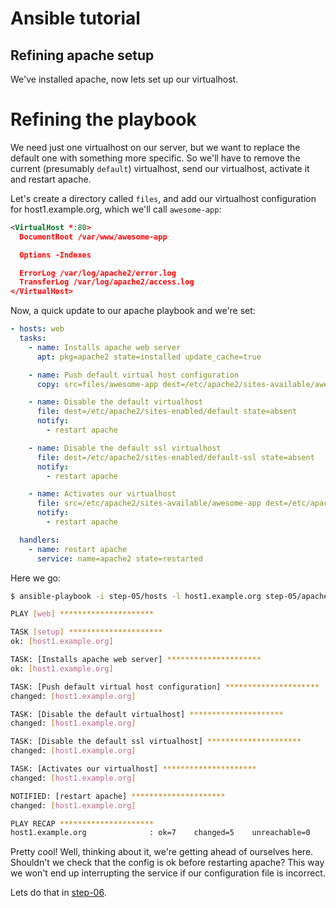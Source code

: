 Ansible tutorial
================

Refining apache setup
---------------------

We've installed apache, now lets set up our virtualhost.

# Refining the playbook

We need just one virtualhost on our server, but we want to replace the
default one with something more specific.
So we'll have to remove the current (presumably `default`) virtualhost, send our
virtualhost, activate it and restart apache.

Let's create a directory called `files`, and add our virtualhost configuration
for host1.example.org, which we'll call `awesome-app`:

```xml
<VirtualHost *:80>
  DocumentRoot /var/www/awesome-app

  Options -Indexes

  ErrorLog /var/log/apache2/error.log
  TransferLog /var/log/apache2/access.log
</VirtualHost>
```

Now, a quick update to our apache playbook and we're set:

```yaml
- hosts: web
  tasks:
    - name: Installs apache web server
      apt: pkg=apache2 state=installed update_cache=true

    - name: Push default virtual host configuration
      copy: src=files/awesome-app dest=/etc/apache2/sites-available/awesome-app mode=0640

    - name: Disable the default virtualhost
      file: dest=/etc/apache2/sites-enabled/default state=absent
      notify:
        - restart apache

    - name: Disable the default ssl virtualhost
      file: dest=/etc/apache2/sites-enabled/default-ssl state=absent
      notify:
        - restart apache

    - name: Activates our virtualhost
      file: src=/etc/apache2/sites-available/awesome-app dest=/etc/apache2/sites-enabled/awesome-app state=link
      notify:
        - restart apache

  handlers:
    - name: restart apache
      service: name=apache2 state=restarted
```

Here we go:

```bash
$ ansible-playbook -i step-05/hosts -l host1.example.org step-05/apache.yml

PLAY [web] *********************

TASK [setup] *********************
ok: [host1.example.org]

TASK: [Installs apache web server] *********************
ok: [host1.example.org]

TASK: [Push default virtual host configuration] *********************
changed: [host1.example.org]

TASK: [Disable the default virtualhost] *********************
changed: [host1.example.org]

TASK: [Disable the default ssl virtualhost] *********************
changed: [host1.example.org]

TASK: [Activates our virtualhost] *********************
changed: [host1.example.org]

NOTIFIED: [restart apache] *********************
changed: [host1.example.org]

PLAY RECAP *********************
host1.example.org              : ok=7    changed=5    unreachable=0    failed=0    
```

Pretty cool! Well, thinking about it, we're getting ahead of ourselves here. Shouldn't
we check that the config is ok before restarting apache? This way we won't end up
interrupting the service if our configuration file is incorrect.

Lets do that in [step-06](https://github.com/leucos/ansible-tuto/tree/master/step-06).
